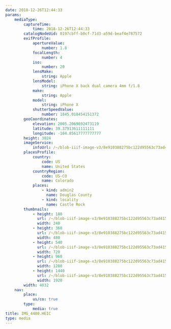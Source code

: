 ```yaml
---
date: 2018-12-26T12:44:33
params:
    mediaType:
        captureTime:
            time: 2018-12-26T12:44:33
        catalogNodeUid: 0197cbff-b0cf-71d3-a59d-beaf4e787572
        exifProfile:
            apertureValue:
                number: 1.8
            focalLength:
                number: 4
            iso:
                number: 20
            lensMake:
                string: Apple
            lensModel:
                string: iPhone X back dual camera 4mm f/1.8
            make:
                string: Apple
            model:
                string: iPhone X
            shutterSpeedValue:
                number: 1845.018454151372
        geoCoordinates:
            elevation: 2005.2069892473119
            latitude: 39.37913611111111
            longitude: -104.85617777777777
        height: 3024
        imageService:
            infoUrl: /~/blob-iiif-image-v3/8e910388275bc122d95563c73ad415fb888d10dba884509957eb0f9cb9493998/info.json
        placesProfile:
            country:
                code: US
                name: United States
            countryRegion:
                code: US-CO
                name: Colorado
            places:
                - kind: admin2
                  name: Douglas County
                - kind: locality
                  name: Castle Rock
        thumbnails:
            - height: 180
              url: /~/blob-iiif-image-v3/8e910388275bc122d95563c73ad415fb888d10dba884509957eb0f9cb9493998/full/240%2C180/0/default.jpg
              width: 240
            - height: 360
              url: /~/blob-iiif-image-v3/8e910388275bc122d95563c73ad415fb888d10dba884509957eb0f9cb9493998/full/480%2C360/0/default.jpg
              width: 480
            - height: 540
              url: /~/blob-iiif-image-v3/8e910388275bc122d95563c73ad415fb888d10dba884509957eb0f9cb9493998/full/720%2C540/0/default.jpg
              width: 720
            - height: 960
              url: /~/blob-iiif-image-v3/8e910388275bc122d95563c73ad415fb888d10dba884509957eb0f9cb9493998/full/1280%2C960/0/default.jpg
              width: 1280
            - height: 1440
              url: /~/blob-iiif-image-v3/8e910388275bc122d95563c73ad415fb888d10dba884509957eb0f9cb9493998/full/1920%2C1440/0/default.jpg
              width: 1920
        width: 4032
    nav:
        place:
            us/co: true
        type:
            media: true
title: IMG_4480.HEIC
type: media
---
```

